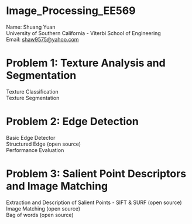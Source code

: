 # Image_Processing_EE569

Name: Shuang Yuan  
University of Southern California - Viterbi School of Engineering  
Email: shaw9575@yahoo.com  

# Problem 1: Texture Analysis and Segmentation
  Texture Classification  
  Texture Segmentation  
  
# Problem 2: Edge Detection
  Basic Edge Detector  
  Structured Edge (open source)  
  Performance Evaluation  
  
# Problem 3: Salient Point Descriptors and Image Matching
  Extraction and Description of Salient Points - SIFT & SURF (open source)  
  Image Matching (open source)  
  Bag of words (open source)  
